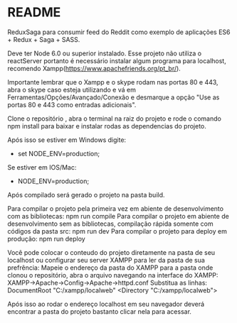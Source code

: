 # README #

ReduxSaga para consumir feed do Reddit como exemplo de aplicações ES6 + Redux + Saga + SASS.

Deve ter Node 6.0 ou superior instalado.
Esse projeto não utiliza o reactServer portanto é necessário instalar algum programa para localhost, recomendo Xampp(https://www.apachefriends.org/pt_br/).

Importante lembrar que o Xampp e o skype rodam nas portas 80 e 443, abra o skype caso esteja utilizando e vá em Ferramentas/Opções/Avançado/Conexão e desmarque a opção "Use as portas 80 e 443 como entradas adicionais".

Clone o repositório , abra o terminal na raiz do projeto e rode o comando npm install para baixar e instalar rodas as dependencias do projeto.

Após isso se estiver em Windows digite:
- set NODE_ENV=production;

Se estiver em IOS/Mac:
- NODE_ENV=production;

Após compilado será gerado o projeto na pasta build.

Para compilar o projeto pela primeira vez em abiente de desenvolvimento com as bibliotecas: npm run compile
Para compilar o projeto em abiente de desenvolvimento sem as bibliotecas, compilação rápida somente com códigos da pasta src: npm run dev
Para compilar o projeto para deploy em produção: npm run deploy

Você pode colocar o conteudo do projeto diretamente na pasta de seu localhost ou configurar seu server XAMPP para ler da pasta de sua prefrência:
Mapeie o endereço da pasta do XAMPP para a pasta onde clonou o repositório, abra o arquivo navegando na interface do XAMPP: XAMPP->Apache->Config->Apache->httpd.conf
Substitua as linhas:
DocumentRoot "C:/xampp/localweb"
<Directory "C:/xampp/localweb">

Após isso ao rodar o endereço localhost em seu navegador deverá encontrar a pasta do projeto bastanto clicar nela para acessar.
